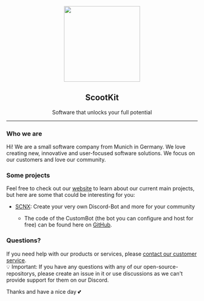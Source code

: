 <p align="center">
  <img height="200" src="https://scnx-cdn.scootkit.net/1731248314860-TcHDy5uga0uc2sdCqHnylb13.png" />
</p>
<h2 align="center">
ScootKit
</h2>
<p align="center">
    Software that unlocks your full potential
</p>
<hr> 
<h3>Who we are</h3>
<p>Hi! 
We are a small software company from Munich in Germany. We love creating new, innovative and user-focused software solutions. We focus on our customers and love our community.</p>
<h3>Some projects</h3>
Feel free to check out our <a href="https://scootkit.com">website</a> to learn about our current main projects, but here are some that could be interesting for you:
<ul>
    <li><a href="https://scnx.xyz">SCNX</a>: Create your very own Discord-Bot and more for your community</li>
    <ul><li>The code of the CustomBot (the bot you can configure and host for free) can be found here on <a href="https://github.com/SCNetwork/CustomDCBot">GitHub</a>.</li>
</ul>
</ul>


<h3>Questions?</h3>

If you need help with our products or services, please [contact our customer service](https://scnx.app/help).\
💡 Important: If you have any questions with any of our open-source-repositorys, please create an issue in it or use discussions as we can't provide support for them on our Discord.

Thanks and have a nice day 💕
